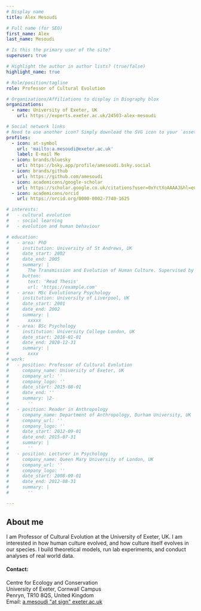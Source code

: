 ```yaml
---
# Display name
title: Alex Mesoudi

# Full name (for SEO)
first_name: Alex
last_name: Mesoudi

# Is this the primary user of the site?
superuser: true

# Highlight the author in author lists? (true/false)
highlight_name: true

# Role/position/tagline
role: Professor of Cultural Evolution

# Organizations/Affiliations to display in Biography blox
organizations:
  - name: University of Exeter, UK
    url: https://experts.exeter.ac.uk/24503-alex-mesoudi

# Social network links
# Need to use another icon? Simply download the SVG icon to your `assets/media/icons/` folder.
profiles:
  - icon: at-symbol
    url: 'mailto:a.mesoudi@exeter.ac.uk'
    label: E-mail Me
  - icon: brands/bluesky
    url: https://bsky.app/profile/amesoudi.bsky.social
  - icon: brands/github
    url: https://github.com/amesoudi
  - icon: academicons/google-scholar
    url: https://scholar.google.co.uk/citations?user=0xYctXoAAAAJ&hl=en
  - icon: academicons/orcid
    url: https://orcid.org/0000-0002-7740-1625

# interests:
#   - cultural evolution
#   - social learning
#   - evolution and human behaviour

# education:
#   - area: PhD
#     institution: University of St Andrews, UK
#     date_start: 2002
#     date_end: 2005
#     summary: |
#       The Transmission and Evolution of Human Culture. Supervised by Prof Andrew Whiten and Prof Kevin Lala.
#     button:
#       text: 'Read Thesis'
#       url: 'https://example.com'
#   - area: MSc Evolutionary Psychology
#     institution: University of Liverpool, UK
#     date_start: 2001
#     date_end: 2002
#     summary: |
#       xxxxx
#   - area: BSc Psychology
#     institution: University College London, UK
#     date_start: 2016-01-01
#     date_end: 2020-12-31
#     summary: |
#       xxxx
# work:
#   - position: Professor of Cultural Evolution
#     company_name: University of Exeter, UK
#     company_url: ''
#     company_logo: ''
#     date_start: 2015-08-01
#     date_end: ''
#     summary: |2-
#       ''
#   - position: Reader in Anthropology
#     company_name: Department of Anthropology, Durham University, UK
#     company_url: ''
#     company_logo: ''
#     date_start: 2012-09-01
#     date_end: 2015-07-31
#     summary: |
#       ''
#   - position: Lecturer in Psychology
#     company_name: Queen Mary University of London, UK
#     company_url: ''
#     company_logo: ''
#     date_start: 2008-09-01
#     date_end: 2012-08-31
#     summary: |
#       ''

---
```


## About me

I am Professor of Cultural Evolution at the University of Exeter, UK. I am interested in how human culture evolved, and how culture itself evolves in our species. I build theoretical models, run lab experiments, and conduct analyses of real world data.

#### Contact:

Centre for Ecology and Conservation<br>
University of Exeter, Cornwall Campus<br>
Penryn, TR10 8QS, United Kingdom<br>
Email: <a href="mailto:a.mesoudi@exeter.ac.uk">a.mesoudi "at sign" exeter.ac.uk</a>
